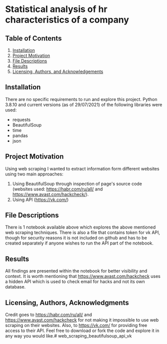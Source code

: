 # Statistical analysis of hr characteristics of a company

## Table of Contents

1. [Installation](#installation)
2. [Project Motivation](#motivation)
3. [File Descriptions](#files)
4. [Results](#results)
5. [Licensing, Authors, and Acknowledgements](#licensing)

## Installation <a name="installation"></a>

There are no specific requirements to run and explore this project. Python 3.8.10 and current versions (as of 29/07/2021) of the following libraries were used:
- requests
- BeautifulSoup
- time
- pandas
- json

## Project Motivation<a name="motivation"></a>

Using web scraping I wanted to extract information form different websites using two main approaches:
1. Using BeautifulSoup through inspection of page's source code (websites used: https://habr.com/ru/all/ and https://www.avast.com/hackcheck/).
2. Using API (https://vk.com/)

## File Descriptions <a name="files"></a>

There is 1 notebook available above which explores the above mentioned web scraping techniques.
There is also a file that contains token for vk API, though for security reasons it is not included on github and has to be created separately if anyone wishes to run the API part of the notebook.

## Results<a name="results"></a>

All findings are presented within the notebook for better visibility and context.
It is worth mentioning that https://www.avast.com/hackcheck uses a hidden API which is used to check email for hacks and not its own database.

## Licensing, Authors, Acknowledgments<a name="licensing"></a>

Credit goes to https://habr.com/ru/all/ and https://www.avast.com/hackcheck for not making it impossible to use web scraping on their websites. Also, to https://vk.com/ for providing free access to their API.
Feel free to download or fork the code and explore it in any way you would like.# web_scraping_beautifulsoup_api_vk
